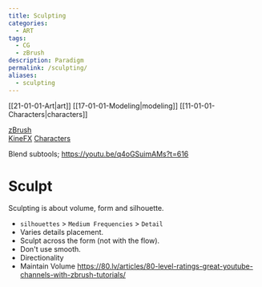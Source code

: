 ```yaml
---
title: Sculpting
categories:
  - ART
tags:
  - CG
  - zBrush
description: Paradigm
permalink: /sculpting/
aliases:
  - sculpting
---
```

[[21-01-01-Art|art]]
[[17-01-01-Modeling|modeling]]
[[11-01-01-Characters|characters]]

[zBrush](/zbrush/)  
[KineFX](/kinefx/)
[Characters](/characters/)  

Blend subtools; https://youtu.be/q4oGSuimAMs?t=616  

# Sculpt
Sculpting is about volume, form and silhouette.  

   - `silhouettes` > `Medium Frequencies` > `Detail`      
   - Varies details placement.     
   - Sculpt across the form (not with the flow).    
   - Don't use smooth.       
   - Directionality  
   - Maintain Volume
https://80.lv/articles/80-level-ratings-great-youtube-channels-with-zbrush-tutorials/
